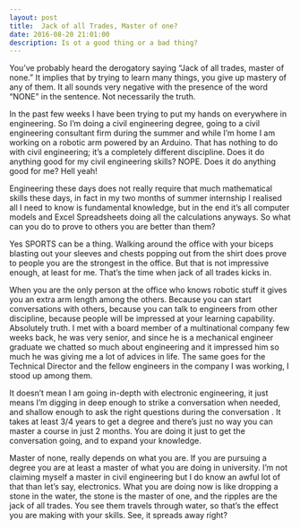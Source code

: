 ```yaml
---
layout: post
title:  Jack of all Trades, Master of one?
date: 2016-08-20 21:01:00
description: Is ot a good thing or a bad thing?
---
```


You’ve probably heard the derogatory saying “Jack of all trades, master of none.” It implies that by trying to learn many things, you give up mastery of any of them.  It all sounds very negative with the presence of the word “NONE” in the sentence. Not necessarily the truth.

In the past few weeks I have been trying to put my hands on everywhere in engineering. So I’m doing a civil engineering degree, going to a civil engineering consultant firm during the summer and while I’m home I am working on a robotic arm powered by an Arduino. That has nothing to do with civil engineering; it’s a completely different discipline. Does it do anything good for my civil engineering skills? NOPE. Does it do anything good for me? Hell yeah!

Engineering these days does not really require that much mathematical skills these days, in fact in my two months of summer internship I realised all I need to know is fundamental knowledge, but in the end it’s all computer models and Excel Spreadsheets doing all the calculations anyways. So what can you do to prove to others you are better than them?

Yes SPORTS can be a thing. Walking around the office with your biceps blasting out your sleeves and chests popping out from the shirt does prove to people you are the strongest in the office. But that is not impressive enough, at least for me. That’s the time when jack of all trades kicks in.

When you are the only person at the office who knows robotic stuff it gives you an extra arm length among the others. Because you can start conversations with others, because you can talk to engineers from other discipline, because people will be impressed at your learning capability. Absolutely truth. I met with a board member of a multinational company few weeks back, he was very senior, and since he is a mechanical engineer graduate we chatted so much about engineering and it impressed him so much he was giving me a lot of advices in life. The same goes for the Technical Director and the fellow engineers in the company I was working, I stood up among them.

It doesn’t mean I am going in-depth with electronic engineering, it just means I’m digging in deep enough to strike a conversation when needed, and shallow enough to ask the right questions during the conversation . It takes at least 3/4 years to get a degree and there’s just no way you can master a course in just 2 months. You are doing it just to get the conversation going, and to expand your knowledge.

Master of none, really depends on what you are. If you are pursuing a degree you are at least a master of what you are doing in university. I’m not claiming myself a master in civil engineering but I do know an awful lot of that than let’s say, electronics. What you are doing now is like dropping a stone in the water, the stone is the master of one, and the ripples are the jack of all trades. You see them travels through water, so that’s the effect you are making with your skills. See, it spreads away right?
